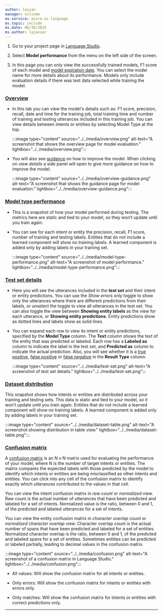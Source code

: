 ```yaml
---
author: laujan
manager: nitinme
ms.service: azure-ai-language
ms.topic: include
ms.date: 06/30/2025
ms.author: lajanuar
---
```


1. Go to your project page in [Language Studio](https://aka.ms/languageStudio).

2. Select **Model performance** from the menu on the left side of the screen.

3. In this page you can only view the successfully trained models, F1 score of each model and [model expiration date](../../../concepts/model-lifecycle.md#expiration-timeline). You can select the model name for more details about its performance. Models only include evaluation details if there was test data selected while training the model.

### [Overview](#tab/overview)

* In this tab you can view the model's details such as: F1 score, precision, recall, date and time for the training job, total training time and number of training and testing utterances included in this training job.  You can view details between intents or entities by selecting Model Type at the top.

    :::image type="content" source="../../media/overview.png" alt-text="A screenshot that shows the overview page for model evaluation." lightbox="../../media/overview.png":::

* You will also see [guidance](../../concepts/evaluation-metrics.md#guidance) on how to improve the model. When clicking on *view details* a side panel will open to give more guidance on how to improve the model.

    :::image type="content" source="../../media/overview-guidance.png" alt-text="A screenshot that shows the guidance page for model evaluation." lightbox="../../media/overview-guidance.png":::

### [Model type performance](#tab/model-performance)

* This is a snapshot of how your model performed during testing. The metrics here are static and tied to your model, so they won’t update until you train again.

* You can see for each intent or entity the precision, recall, F1 score, number of training and testing labels. Entities that do not include a learned component will show no training labels. A learned component is added only by adding labels in your training set.


    :::image type="content" source="../../media/model-type-performance.png" alt-text="A screenshot of model performance." lightbox="../../media/model-type-performance.png":::

### [Test set details](#tab/test-set)

* Here you will see the utterances included in the **test set** and their intent or entity predictions. You can use the *Show errors only* toggle to show only the utterances where there are different predictions from their labels, or unselect the toggle to view all utterances in the test set. You can also toggle the view between **Showing entity labels** as the view for each utterance, or **Showing entity predictions**. Entity predictions show as dotted lines and labels show as solid lines.

* You can expand each row to view its intent or entity predictions, specified by the **Model Type** column. The **Text** column shows the text of the entity that was predicted or labeled. Each row has a **Labeled as** column to indicate the label in the test set, and **Predicted as** column to indicate the actual prediction. Also, you will see whether it is a [true positive](../../concepts/evaluation-metrics.md), [false positive](../../concepts/evaluation-metrics.md) or [false negative](../../concepts/evaluation-metrics.md) in the **Result Type** column. 

    :::image type="content" source="../../media/test-set.png" alt-text="A screenshot of test set details." lightbox="../../media/test-set.png":::    

### [Dataset distribution](#tab/dataset-distribution) 

This snapshot shows how intents or entities are distributed across your training and testing sets. This data is static and tied to your model, so it won’t update until you train again. Entities that do not include a learned component will show no training labels. A learned component is added only by adding labels in your training set.

  :::image type="content" source="../../media/dataset-table.png" alt-text="A screenshot showing distribution in table view." lightbox="../../media/dataset-table.png":::

### [Confusion matrix](#tab/confusion-matrix) 

A [confusion matrix](../../concepts/evaluation-metrics.md#confusion-matrix) is an N x N matrix used for evaluating the performance of your model, where N is the number of target intents or entities. The matrix compares the expected labels with those predicted by the model to identify which intents or entities are being misclassified as other intents and entities. You can click into any cell of the confusion matrix to identify exactly which utterances contributed to the values in that cell.

You can view the intent confusion matrix in *raw count* or *normalized* view. Raw count is the actual number of utterances that have been predicted and labeled for a set of intents. Normalized value is the ratio, between 0 and 1, of the predicted and labeled utterances for a set of intents.

You can view the entity confusion matrix in *character overlap count* or *normalized character overlap* view. Character overlap count is the actual number of spans that have been predicted and labeled for a set of entities. Normalized character overlap is the ratio, between 0 and 1, of the predicted and labeled spans for a set of entities. Sometimes entities can be predicted or labeled partially, leading to decimal values in the confusion matrix.

  :::image type="content" source="../../media/confusion.png" alt-text="A screenshot of a confusion matrix in Language Studio." lightbox="../../media/confusion.png":::

* All values: Will show the confusion matrix for all intents or entities.

* Only errors: Will show the confusion matrix for intents or entities with errors only.

* Only matches: Will show the confusion matrix for intents or entities with correct predictions only.

---
